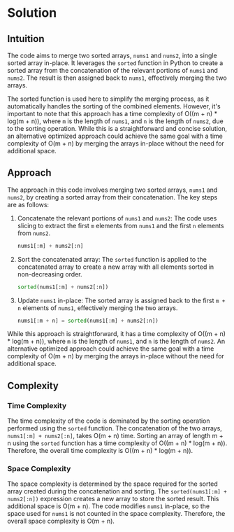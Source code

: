 # Solution
## Intuition
<!-- Describe your first thoughts on how to solve this problem. -->
The code aims to merge two sorted arrays, `nums1` and `nums2`, into a single sorted array in-place. It leverages the `sorted` function in Python to create a sorted array from the concatenation of the relevant portions of `nums1` and `nums2`. The result is then assigned back to `nums1`, effectively merging the two arrays.

The sorted function is used here to simplify the merging process, as it automatically handles the sorting of the combined elements. However, it's important to note that this approach has a time complexity of O((m + n) * log(m + n)), where `m` is the length of `nums1`, and `n` is the length of `nums2`, due to the sorting operation. While this is a straightforward and concise solution, an alternative optimized approach could achieve the same goal with a time complexity of O(m + n) by merging the arrays in-place without the need for additional space.

## Approach
<!-- Describe your approach to solving the problem. -->
The approach in this code involves merging two sorted arrays, `nums1` and `nums2`, by creating a sorted array from their concatenation. The key steps are as follows:

1. Concatenate the relevant portions of `nums1` and `nums2`: The code uses slicing to extract the first `m` elements from `nums1` and the first `n` elements from `nums2`.

    ```python
    nums1[:m] + nums2[:n]
    ```

2. Sort the concatenated array: The `sorted` function is applied to the concatenated array to create a new array with all elements sorted in non-decreasing order.

    ```python
    sorted(nums1[:m] + nums2[:n])
    ```

3. Update `nums1` in-place: The sorted array is assigned back to the first `m + n` elements of `nums1`, effectively merging the two arrays.

    ```python
    nums1[:m + n] = sorted(nums1[:m] + nums2[:n])
    ```

While this approach is straightforward, it has a time complexity of O((m + n) * log(m + n)), where `m` is the length of `nums1`, and `n` is the length of `nums2`. An alternative optimized approach could achieve the same goal with a time complexity of O(m + n) by merging the arrays in-place without the need for additional space.

## Complexity


### Time Complexity
The time complexity of the code is dominated by the sorting operation performed using the `sorted` function. The concatenation of the two arrays, `nums1[:m] + nums2[:n]`, takes O(m + n) time. Sorting an array of length m + n using the `sorted` function has a time complexity of O((m + n) * log(m + n)). Therefore, the overall time complexity is O((m + n) * log(m + n)).

### Space Complexity
The space complexity is determined by the space required for the sorted array created during the concatenation and sorting. The `sorted(nums1[:m] + nums2[:n])` expression creates a new array to store the sorted result. This additional space is O(m + n). The code modifies `nums1` in-place, so the space used for `nums1` is not counted in the space complexity. Therefore, the overall space complexity is O(m + n).
